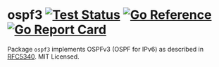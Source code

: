 # ospf3 [![Test Status](https://github.com/mdlayher/ospf3/workflows/Test/badge.svg)](https://github.com/mdlayher/ospf3/actions) [![Go Reference](https://pkg.go.dev/badge/github.com/mdlayher/ospf3.svg)](https://pkg.go.dev/github.com/mdlayher/ospf3) [![Go Report Card](https://goreportcard.com/badge/github.com/mdlayher/ospf3)](https://goreportcard.com/report/github.com/mdlayher/ospf3)

Package `ospf3` implements OSPFv3 (OSPF for IPv6) as described in
[RFC5340](https://tools.ietf.org/html/rfc5340). MIT Licensed.
